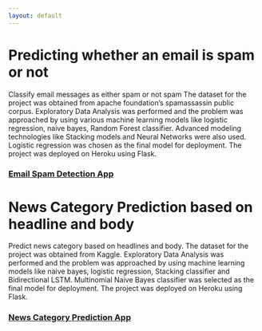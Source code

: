 ```yaml
---
layout: default
---
```

<link rel="icon" type="image/x-icon" href="{{ '/images/favicon.png' | relative_url}}">

# Predicting whether an email is spam or not 
Classify email messages as either spam or not spam The dataset for the project was obtained from apache foundation’s spamassassin public corpus. Exploratory Data Analysis was performed and the problem was approached by using various machine learning models like logistic regression, naive bayes, Random Forest classifier. Advanced modeling technologies like Stacking models and Neural Networks were also used. Logistic regression was chosen as the final model for deployment. The project was deployed on Heroku using Flask.
                                         
### [Email Spam Detection App](https://ml-emailspam-detector.herokuapp.com/)

# News Category Prediction based on headline and body
Predict news category based on headlines and body. The dataset for the project was obtained from Kaggle. Exploratory Data Analysis was performed and the problem was approached by using machine learning models like naive bayes, logistic regression, Stacking classifier and Bidirectional LSTM. Multinomial Naive Bayes classifier was selected as the final model for deployment. The project was deployed on Heroku using Flask.
                                  
### [News Category Prediction App](https://news-category-ml.herokuapp.com/)
